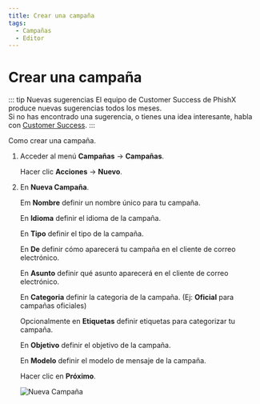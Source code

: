 ```yaml
---
title: Crear una campaña
tags:
  - Campañas
  - Editor
---
```


# Crear una campaña

::: tip Nuevas sugerencias
El equipo de Customer Success de PhishX produce nuevas sugerencias todos los meses.<br>
Si no has encontrado una sugerencia, o tienes una idea interesante, habla con [Customer Success](mailto:cs@phishx.io).
:::

Como crear una campaña.

1. Acceder al menú **Campañas** -> **Campañas**.

   Hacer clic **Acciones** -> **Nuevo**.

2. En **Nueva Campaña**.

   Em **Nombre** definir un nombre único para tu campaña.

   En **Idioma** definir el idioma de la campaña.

   En **Tipo** definir el tipo de la campaña.

   En **De** definir cómo aparecerá tu campaña en el cliente de correo electrónico.

   En **Asunto** definir qué asunto aparecerá en el cliente de correo electrónico.

   En **Categoria** definir la categoria de la campaña. (Ej: **Oficial** para campañas oficiales)

   Opcionalmente en **Etiquetas** definir etiquetas para categorizar tu campaña.

   En **Objetivo** definir el objetivo de la campaña.

   En **Modelo** definir el modelo de mensaje de la campaña.

   Hacer clic en **Próximo**.

   ![Nueva Campaña](https://cdn.phishx.io/phishx-docs/images/phishx_campaigns_campaigns_new_01.webp)
